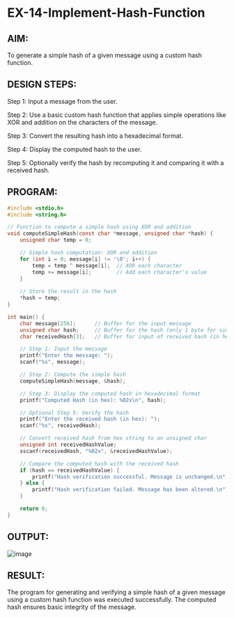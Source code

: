 # EX-14-Implement-Hash-Function

## AIM:
To generate a simple hash of a given message using a custom hash function.

## DESIGN STEPS:
Step 1:
Input a message from the user.

Step 2:
Use a basic custom hash function that applies simple operations like XOR and addition on the characters of the message.

Step 3:
Convert the resulting hash into a hexadecimal format.

Step 4:
Display the computed hash to the user.

Step 5:
Optionally verify the hash by recomputing it and comparing it with a received hash.

## PROGRAM:
```c
#include <stdio.h>
#include <string.h>

// Function to compute a simple hash using XOR and addition
void computeSimpleHash(const char *message, unsigned char *hash) {
    unsigned char temp = 0;

    // Simple hash computation: XOR and addition
    for (int i = 0; message[i] != '\0'; i++) {
        temp = temp ^ message[i];  // XOR each character
        temp += message[i];        // Add each character's value
    }
    
    // Store the result in the hash
    *hash = temp;
}

int main() {
    char message[256];      // Buffer for the input message
    unsigned char hash;     // Buffer for the hash (only 1 byte for simplicity)
    char receivedHash[3];   // Buffer for input of received hash (in hex format)

    // Step 1: Input the message
    printf("Enter the message: ");
    scanf("%s", message);

    // Step 2: Compute the simple hash
    computeSimpleHash(message, &hash);

    // Step 3: Display the computed hash in hexadecimal format
    printf("Computed Hash (in hex): %02x\n", hash);

    // Optional Step 5: Verify the hash
    printf("Enter the received hash (in hex): ");
    scanf("%s", receivedHash);

    // Convert received hash from hex string to an unsigned char
    unsigned int receivedHashValue;
    sscanf(receivedHash, "%02x", &receivedHashValue);

    // Compare the computed hash with the received hash
    if (hash == receivedHashValue) {
        printf("Hash verification successful. Message is unchanged.\n");
    } else {
        printf("Hash verification failed. Message has been altered.\n");
    }

    return 0;
}
```
## OUTPUT:
![image](https://github.com/user-attachments/assets/60dcc07e-2860-47ce-9e71-65560bc8cdaf)

## RESULT:
The program for generating and verifying a simple hash of a given message using a custom hash function was executed successfully. The computed hash ensures basic integrity of the message.
